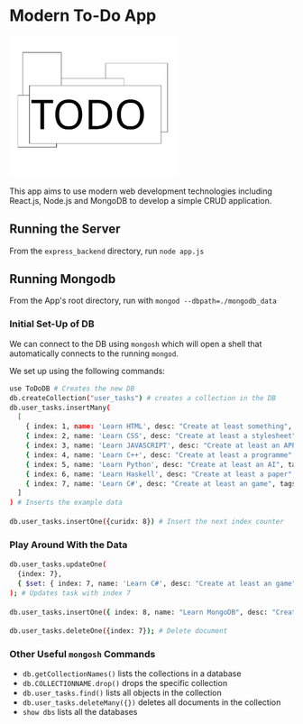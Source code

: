 # Modern To-Do App

<img src="./react-app/public/logo.svg" alt="TODO Logo" width="300"/>

This app aims to use modern web development technologies including React.js, Node.js and MongoDB to develop a simple CRUD application.

## Running the Server
From the ```express_backend``` directory, run ```node app.js```

## Running Mongodb
From the App's root directory, run with
```mongod --dbpath=./mongodb_data```

### Initial Set-Up of DB
We can connect to the DB using ```mongosh``` which will open a shell that automatically connects to the running ```mongod```.

We set up using the following commands:
```bash
use ToDoDB # Creates the new DB
db.createCollection("user_tasks") # creates a collection in the DB
db.user_tasks.insertMany(
  [
    { index: 1, name: 'Learn HTML', desc: "Create at least something", tags: ['Task 1.1', 'Task 1.2', "Brandon", "Hello", "hello"], taskStatus: "Not Started" },
    { index: 2, name: 'Learn CSS', desc: "Create at least a stylesheet", tags: ['Task 2.1', 'Task 2.2'], taskStatus: "In Progress" },
    { index: 3, name: 'Learn JAVASCRIPT', desc: "Create at least an APP", tags: ['Task 3.1', 'Task 3.2'], taskStatus: "Completed" },
    { index: 4, name: 'Learn C++', desc: "Create at least a programme", tags: ['Task 3.1', 'Task 3.2'], taskStatus: "Completed" },
    { index: 5, name: 'Learn Python', desc: "Create at least an AI", tags: ['Task 3.1', 'Task 3.2'], taskStatus: "Completed" },
    { index: 6, name: 'Learn Haskell', desc: "Create at least a paper", tags: ['Task 3.1', 'Task 3.2'], taskStatus: "Completed" },
    { index: 7, name: 'Learn C#', desc: "Create at least an game", tags: ['Task 3.1', 'Task 3.2'], taskStatus: "Completed" },
  ]
) # Inserts the example data

db.user_tasks.insertOne({curidx: 8}) # Insert the next index counter
```
### Play Around With the Data
```bash
db.user_tasks.updateOne(
  {index: 7},
  { $set: { index: 7, name: 'Learn C#', desc: "Create at least an game", tags: ['Task 3.1', 'Task 3.2'], taskStatus: "Not Started" }}
); # Updates task with index 7

db.user_tasks.insertOne({ index: 8, name: "Learn MongoDB", desc: "Create at least a database", tags: ["database", "nosql"], taskStatus: "In Progress"}); # Insert a new document

db.user_tasks.deleteOne({index: 7}); # Delete document
```

### Other Useful ```mongosh``` Commands
- ```db.getCollectionNames()``` lists the collections in a database
- ```db.COLLECTIONNAME.drop()``` drops the specific collection
- ```db.user_tasks.find()``` lists all objects in the collection
- ```db.user_tasks.deleteMany({})``` deletes all documents in the collection
- ```show dbs``` lists all the databases
